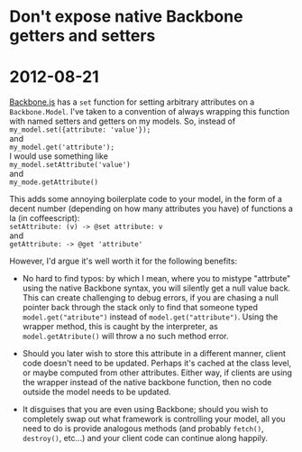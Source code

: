 # Don't expose native Backbone getters and setters
# 2012-08-21

[Backbone.js](http://backbonejs.org/) has a `set` function for setting arbitrary attributes on a `Backbone.Model`.  I've taken to a convention of always wrapping this function with named setters and getters on my models. So, instead of  
`my_model.set({attribute: 'value'});`  
and  
`my_model.get('attribute');`  
I would use something like  
`my_model.setAttribute('value')`   
and   
`my_mode.getAttribute()`  

This adds some annoying boilerplate code to your model, in the form of a decent number (depending on how many attributes you have) of functions a la (in coffeescript):  
`setAttribute: (v) -> @set attribute: v`  
and  
`getAttribute: -> @get 'attribute'`  

However, I'd argue it's well worth it for the following benefits:  

* No hard to find typos: by which I mean, where you to mistype "attrbute" using the native Backbone syntax, you will silently get a null value back.  This can create challenging to debug errors, if you are chasing a null pointer back through the stack only to find that someone typed `model.get("atribute")` instead of `model.get("attribute")`.  Using the wrapper method, this is caught by the interpreter, as `model.getAtribute()` will throw a no such method error.  

* Should you later wish to store this attribute in a different manner, client code doesn't need to be updated.  Perhaps it's cached at the class level, or maybe computed from other attributes.  Either way, if clients are using the wrapper instead of the native backbone function, then no code outside the model needs to be updated.  

* It disguises that you are even using Backbone; should you wish to completely swap out what framework is controlling your model, all you need to do is provide analogous methods (and probably `fetch()`, `destroy()`, etc...) and your client code can continue along happily.
